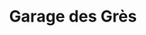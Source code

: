 ---
title: "Garage des Grès"
url: /moissy-cramayel/garage-des-gres/
shop: réparation de voitures
---